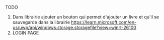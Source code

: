 TODO  
1. Dans librairie ajouter un bouton qui permet d'ajouter un livre et qu'il se sauvegarde dans la librairie  https://learn.microsoft.com/en-us/uwp/api/windows.storage.storagefile?view=winrt-26100
2. LOGIN PAGE